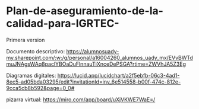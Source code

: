 # Plan-de-aseguramiento-de-la-calidad-para-IGRTEC-
Primera version

Documento descriptivo: https://alumnosuady-my.sharepoint.com/:w:/g/personal/a16004260_alumnos_uady_mx/EVvBWTdmuJNAgsWAq8paclYBOaDuFlnnauTiXnceDePSGA?rtime=ZWVhJA5Z3Eg

Diagramas digitales: https://lucid.app/lucidchart/a2f5ebfb-06c3-4ad1-8ec5-ad05bda03295/edit?invitationId=inv_6e514558-b00f-474c-812e-9cca5cb8b592&page=0_0#

pizarra virtual: https://miro.com/app/board/uXjVKWE7WaE=/
